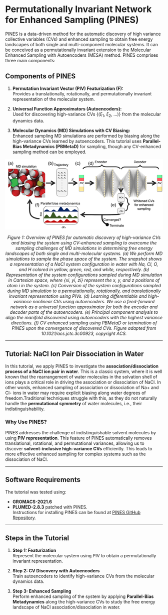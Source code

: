 # Permutationally Invariant Network for Enhanced Sampling (PINES)

PINES is a data-driven method for the automatic discovery of high variance collective variables (CVs) and enhanced sampling to obtain free energy landscapes of both single and multi-component molecular systems. It can be conceived as a permutationally invariant extension to the Molecular Enhanced Sampling with Autoencoders (MESA) method. PINES comprises three main components:

## Components of PINES

1. **Permutation Invariant Vector (PIV) Featurization (F):**  
   Provides a translationally, rotationally, and permutationally invariant representation of the molecular system.
   
2. **Universal Function Approximators (Autoencoders):**  
   Used for discovering high-variance CVs {($\xi_1$, $\xi_2$, ...)} from the molecular dynamics data.
   
3. **Molecular Dynamics (MD) Simulations with CV Biasing:**  
   Enhanced sampling MD simulations are performed by biasing along the high-variance CVs learned by autoencoders. This tutorial uses **Parallel-Bias Metadynamics (PBMetaD)** for sampling, though any CV-enhanced sampling method can be employed.

<div align="center">
    <img src="figures/pines.png" alt="PINES Workflow" />
    <p><em>Figure 1: Overview of PINES for automatic discovery of high-variance CVs and biasing the system using CV-enhanced sampling to overcome the sampling challenges of MD simulations in determining free energy landscapes of both single and multi-molecular systems. (a) We perform MD simulations to sample the phase space of the system. The snapshot shows a representation of a NaCl system configuration in water with Na, Cl, O, and H colored in yellow, green, red, and white, respectively. (b) Representation of the system configurations sampled during MD simulation in Cartesian space, where {xi, yi, zi} represent the x, y, and z positions of atom i in the system. (c) Conversion of the system configurations sampled during MD simulation to a permutationally, rotationally, and translationally invariant representation using PIVs. (d) Learning differentiable and high-variance nonlinear CVs using autoencoders. We use a feed-forward network as a universal function approximator for both the encoder and decoder parts of the autoencoders. (e) Principal component analysis to align the manifold discovered using autoencoders with the highest variance directions. (f) CV enhanced sampling using PBMetaD or termination of PINES upon the convergence of discovered CVs. Figure adapted from 10.1021/acs.jctc.3c00923, copyright ACS.</em></p>
</div>

---

## Tutorial: NaCl Ion Pair Dissociation in Water

In this tutorial, we apply PINES to investigate the **association/dissociation process of a NaCl ion pair in water**. This is a classic system, where it is well known that the rearrangement of water molecules in the solvation shell of ions plays a critical role in driving the association or dissociation of NaCl. In other words, enhanced sampling of association or dissociation of Na+ and Cl- ions in water may require explicit biasing along water degrees of freedom.Traditional techniques struggle with this, as they do not naturally handle the **permutational symmetry** of water molecules, i.e., their indistinguishability.

### Why Use PINES?

PINES addresses the challenge of indistinguishable solvent molecules by using **PIV representation**. This feature of PINES automatically removes translational, rotational, and permutational variances, allowing us to discover **solvent-inclusive high-variance CVs** efficiently. This leads to more effective enhanced sampling for complex systems such as the dissociation of NaCl.

---

## Software Requirements

The tutorial was tested using:

- **GROMACS-2021.6**
- **PLUMED-2.8.3** patched with PINES.  
  Instructions for installing PINES can be found at [PINES GitHub Repository](https://github.com/Ferg-Lab/pines).

---

## Steps in the Tutorial

1. **Step 1: Featurization**  
   Represent the molecular system using PIV to obtain a permutationally invariant representation.
   
2. **Step 2: CV Discovery with Autoencoders**  
   Train autoencoders to identify high-variance CVs from the molecular dynamics data.
   
3. **Step 3: Enhanced Sampling**  
   Perform enhanced sampling of the system by applying **Parallel-Bias Metadynamics** along the high-variance CVs to study the free energy landscape of NaCl association/dissociation in water.
